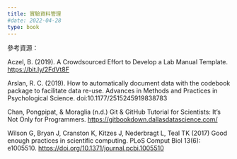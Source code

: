 ```yaml
---
title: 實驗資料管理
#date: 2022-04-28
type: book
---
```



參考資源：

Aczel, B. (2019). A Crowdsourced Effort to Develop a  Lab Manual Template. https://bit.ly/2FdVt8F

Arslan, R. C. (2019). How to automatically document data with the codebook package to facilitate data re-use. Advances in Methods and Practices in Psychological Science. doi:10.1177/2515245919838783

Chan, Pongpipat, & Moraglia (n.d.) Git & GitHub Tutorial for Scientists: It’s Not Only for Programmers. https://gitbookdown.dallasdatascience.com/

Wilson G, Bryan J, Cranston K, Kitzes J, Nederbragt L, Teal TK (2017) Good enough practices in scientific computing. PLoS Comput Biol 13(6): e1005510. https://doi.org/10.1371/journal.pcbi.1005510

